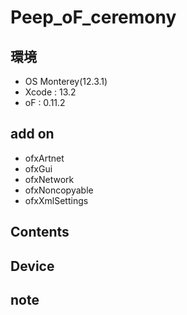 # Peep_oF_ceremony #

## 環境 ##
*	OS Monterey(12.3.1)
*	Xcode : 13.2
*	oF : 0.11.2

## add on ##
*	ofxArtnet
*	ofxGui
*	ofxNetwork
*	ofxNoncopyable
*	ofxXmlSettings


## Contents ##

## Device ##


## note ##






